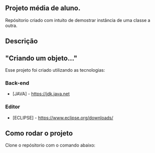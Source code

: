 ## Projeto média de aluno.

Repósitorio criado com intuito de demostrar instância de uma classe a outra.

## Descrição

"Criando um objeto..."
----
Esse projeto foi criado utilizando as tecnologias: 
### Back-end
- [JAVA] - 
https://jdk.java.net

### Editor 
- [ECLIPSE] - https://www.eclipse.org/downloads/

## Como rodar o projeto
Clone o repósitorio com o comando abaixo:
